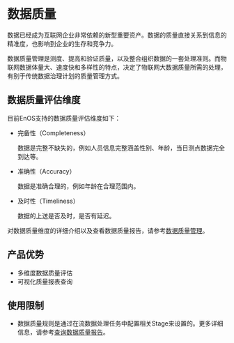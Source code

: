 # 数据质量
数据已经成为互联网企业非常依赖的新型重要资产。数据的质量直接关系到信息的精准度，也影响到企业的生存和竞争力。

数据质量管理是测度、提高和验证质量，以及整合组织数据的一套处理准则。而物联网数据体量大、速度快和多样性的特点，决定了物联网大数据质量所需的处理，有别于传统数据治理计划的质量管理方式。

## 数据质量评估维度
目前EnOS支持的数据质量评估维度如下：
- 完备性（Completeness）

  数据是完整不缺失的，例如人员信息完整涵盖性别、年龄，当日测点数据完全到达等。

- 准确性（Accuracy）

  数据是准确合理的，例如年龄在合理范围内。

- 及时性（Timeliness）

  数据的上送是否及时，是否有延迟。

对数据质量维度的详细介绍以及查看数据质量报告，请参考[数据质量管理](../howto/quality/managing_data_quality)。

## 产品优势

- 多维度数据质量评估
- 可视化质量报表查询

## 使用限制
- 数据质量规则是通过在流数据处理任务中配置相关Stage来设置的。更多详细信息，请参考[查询数据质量报告](../quickstart/gettingstarted_quality_report)。